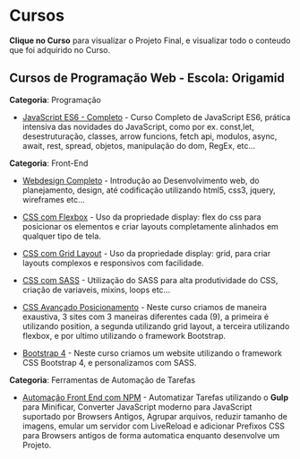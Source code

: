 # Cursos 

**Clique no Curso** para visualizar o Projeto Final, e visualizar todo o conteudo que foi adquirido no Curso.

## Cursos de Programação Web - Escola: Origamid

**Categoria**: Programação

- [JavaScript ES6 - Completo](https://github.com/MatheusGomesWeb/Cursos/tree/master/Programacao/FrontEnd/Cursos-Origamid/JavaScript-ES6-Completo) - Curso Completo de JavaScript ES6, prática intensiva das novidades do JavaScript, como por ex. const,let, desestruturação, classes, arrow funcions, fetch api, modulos, async, await, rest, spread, objetos, manipulação do dom, RegEx, etc...

**Categoria**: Front-End

- [Webdesign Completo](https://github.com/MatheusGomesWeb/Cursos/tree/master/Programacao/FrontEnd/Cursos-Origamid/WebDesign-Completo) - Introdução ao Desenvolvimento web, do planejamento, design, até codificação utilizando html5, css3, jquery, wireframes etc...

- [CSS com Flexbox](https://github.com/MatheusGomesWeb/Cursos/tree/master/Programacao/FrontEnd/Cursos-Origamid/CSS-com-Flexbox/FlexBlog) - Uso da propriedade display: flex do css para posicionar os elementos e criar layouts completamente alinhados em qualquer tipo de tela.

- [CSS com Grid Layout](https://github.com/MatheusGomesWeb/Cursos/tree/master/Programacao/FrontEnd/Cursos-Origamid/CSS-com-Grid-layout) - Uso da propriedade display: grid, para criar layouts complexos e responsivos com facilidade.

- [CSS com SASS](https://github.com/MatheusGomesWeb/Cursos/tree/master/Programacao/FrontEnd/Cursos-Origamid/css-com-SASS) - Utilização do SASS para alta produtividade do CSS, criação de variaveis, mixins, loops etc...

- [CSS Avançado Posicionamento](https://github.com/MatheusGomesWeb/Cursos/tree/master/Programacao/FrontEnd/Cursos-Origamid/CSS-Avancado-Posicionamento) - Neste curso criamos de maneira exaustiva, 3 sites com 3 maneiras diferentes cada (9), a primeira é utilizando position, a segunda utilizando grid layout, a terceira utilizando flexbox, e por ultimo utilizando o framework Bootstrap.

- [Bootstrap 4](https://github.com/MatheusGomesWeb/Cursos/tree/master/Programacao/FrontEnd/Cursos-Origamid/Bootstrap-4) - Neste curso criamos um website utilizando o framework CSS Bootstrap 4, e personalizamos com SASS.

**Categoria**: Ferramentas de Automação de Tarefas

- [Automação Front End com NPM](https://github.com/MatheusGomesWeb/Cursos/tree/master/Programacao/FrontEnd/Cursos-Origamid/Automacao-FrontEnd-com-NPM) - Automatizar Tarefas utilizando o **Gulp** para Minificar, Converter JavaScript moderno para JavaScript suportado por Browsers Antigos, Agrupar arquivos, reduzir tamanho de imagens, emular um servidor com LiveReload e adicionar Prefixos CSS para Browsers antigos de forma automatica enquanto desenvolve um Projeto.
